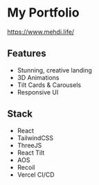 # My Portfolio

https://www.mehdi.life/

## Features
* Stunning, creative landing
* 3D Animations
* Tilt Cards & Carousels
* Responsive UI

## Stack
* React
* TailwindCSS
* ThreeJS
* React Tilt
* AOS
* Recoil
* Vercel CI/CD
